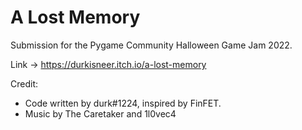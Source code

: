 # A Lost Memory

Submission for the Pygame Community Halloween Game Jam 2022.

Link -> https://durkisneer.itch.io/a-lost-memory

Credit:

* Code written by durk#1224, inspired by FinFET.
* Music by The Caretaker and 1l0vec4
